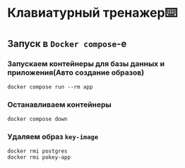 # Клавиатурный тренажер⌨️

## Запуск в `Docker compose`-е

### Запускаем контейнеры для базы данных и приложения(Авто создание образов)
```Docker
docker compose run --rm app
```

### Останавливаем контейнеры
```Docker
docker compose down
```

### Удаляем образ `key-image`
```Docker
docker rmi postgres
docker rmi pokey-app
```